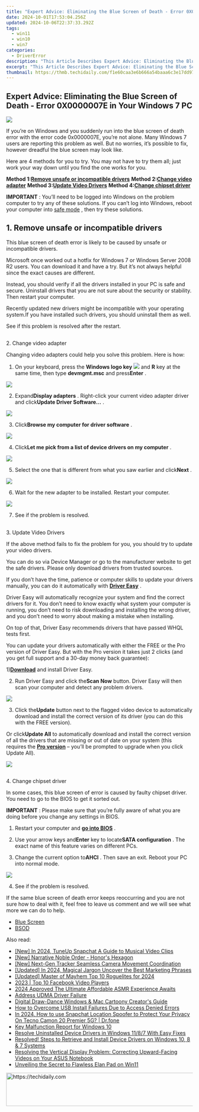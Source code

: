 ```yaml
---
title: "Expert Advice: Eliminating the Blue Screen of Death - Error 0X0000007E in Your Windows 7 PC"
date: 2024-10-01T17:53:04.256Z
updated: 2024-10-06T22:37:33.292Z
tags:
  - win11
  - win10
  - win7
categories:
  - DriverError
description: "This Article Describes Expert Advice: Eliminating the Blue Screen of Death - Error 0X0000007E in Your Windows 7 PC"
excerpt: "This Article Describes Expert Advice: Eliminating the Blue Screen of Death - Error 0X0000007E in Your Windows 7 PC"
thumbnail: https://thmb.techidaily.com/f1e60caa3e6b666a54baaa6c3e17dd97a81f74bfc14a37bcb509db67f36be2c1.jpg
---
```


## Expert Advice: Eliminating the Blue Screen of Death - Error 0X0000007E in Your Windows 7 PC

![](https://images.drivereasy.com/wp-content/uploads/2017/09/img_59cb5165ee5b3.jpg)

 If you’re on Windows and you suddenly run into the blue screen of death error with the error code 0x0000007E, you’re not alone. Many Windows 7 users are reporting this problem as well. But no worries, it’s possible to fix, however dreadful the blue screen may look like.

 Here are 4 methods for you to try. You may not have to try them all; just work your way down until you find the one works for you.

 **Method 1:[Remove unsafe or incompatible drivers](https://dymocks-australia.pxf.io/lxv4xa)**
 **Method 2:[Change video adapter](https://cowinaudio.pxf.io/pyx40e)**
 **Method 3:[Update Video Drivers](https://25home.pxf.io/vnbxnv)**
 **Method 4:[Change chipset driver](https://uperfect.sjv.io/g1jgba)**

**IMPORTANT** :  You’ll need to be logged into Windows on the problem computer to try any of these solutions. If you can’t log into Windows, reboot your computer into [safe mode](https://tools.techidaily.com/drivereasy/download/) , then try these solutions.

## 1\. Remove unsafe or incompatible drivers

 This blue screen of death error is likely to be caused by unsafe or incompatible drivers.

 Microsoft once worked out a hotfix for Windows 7 or Windows Server 2008 R2 users. You can download it and have a try. But it’s not always helpful since the exact causes are different.

 Instead, you should verify if all the drivers installed in your PC is safe and secure. Uninstall drivers that you are not sure about the security or stability. Then restart your computer.

 Recently updated new drivers might be incompatible with your operating system.If you have installed such drivers, you should uninstall them as well.

See if this problem is resolved after the restart.

##

 2\. Change video adapter

 Changing video adapters could help you solve this problem. Here is how:

 1) On your keyboard, press the **Windows logo key** ![](https://images.drivereasy.com/wp-content/uploads/2017/08/img_59a513e390723.png) and **R** key at the same time, then type **devmgmt.msc**  and press**Enter** .

![](https://images.drivereasy.com/wp-content/uploads/2017/09/img_59cb626dc93bd.jpg)

 2) Expand**Display adapters** . Right-click your current video adapter driver and click**Update Driver Software…** .

![](https://images.drivereasy.com/wp-content/uploads/2017/09/img_59cb62c2b9405.jpg)

 3) Click**Browse my computer for driver software** .

![](https://images.drivereasy.com/wp-content/uploads/2017/09/img_59cb6329bc1ce.jpg)

 4) Click**Let me pick from a list of device drivers on my computer** .

![](https://images.drivereasy.com/wp-content/uploads/2017/09/img_59cb63501b229.jpg)

 5) Select the one that is different from what you saw earlier and click**Next** .

![](https://images.drivereasy.com/wp-content/uploads/2017/09/img_59cb6386d89e3.jpg)

6) Wait for the new adapter to be installed. Restart your computer.

![](https://images.drivereasy.com/wp-content/uploads/2017/09/img_59cb63deddd2a.jpg)

7) See if the problem is resolved.

##

 3\. Update Video Drivers

 If the above method fails to fix the problem for you, you should try to update your video drivers.

 You can do so via Device Manager or go to the manufacturer website to get the safe drivers. Please only download drivers from trusted sources.

 If you don’t have the time, patience or computer skills to update your drivers manually, you can do it automatically with [**Driver Easy**](https://tools.techidaily.com/drivereasy/download/) .

 Driver Easy will automatically recognize your system and find the correct drivers for it. You don’t need to know exactly what system your computer is running, you don’t need to risk downloading and installing the wrong driver, and you don’t need to worry about making a mistake when installing.

 On top of that, Driver Easy recommends drivers that have passed WHQL tests first.

 You can update your drivers automatically with either the FREE or the Pro version of Driver Easy. But with the Pro version it takes just 2 clicks (and you get full support and a 30-day money back guarantee):

 1)[**Download**](https://tools.techidaily.com/drivereasy/download/) and install Driver Easy.

 2) Run Driver Easy and click the**Scan Now** button. Driver Easy will then scan your computer and detect any problem drivers.

![](https://images.drivereasy.com/wp-content/uploads/2017/09/img_59cb6be24f873.png)

 3) Click the**Update** button next to the flagged video device to automatically download and install the correct version of its driver (you can do this with the FREE version).

 Or click**Update All** to automatically download and install the correct version of all the drivers that are missing or out of date on your system (this requires the [**Pro version**](https://tools.techidaily.com/drivereasy/download/) – you’ll be prompted to upgrade when you click Update All).

![](https://images.drivereasy.com/wp-content/uploads/2017/09/img_59cb6c339bc9c.jpg)

##

 4\. Change chipset driver

 In some cases, this blue screen of error is caused by faulty chipset driver. You need to go to the BIOS to get it sorted out.

**IMPORTANT** : Please make sure that you’re fully aware of what you are doing before you change any settings in BIOS.

 1) Restart your computer and [**go into BIOS**](https://tools.techidaily.com/drivereasy/download/) .

 2) Use your arrow keys and**Enter** key to locate**SATA configuration** . The exact name of this feature varies on different PCs.

 3) Change the current option to**AHCI** . Then save an exit. Reboot your PC into normal mode.

![](https://images.drivereasy.com/wp-content/uploads/2017/09/img_59cb6c5780af2.jpg)

4) See if the problem is resolved.

 If the same blue screen of death error keeps reoccurring and you are not sure how to deal with it, feel free to leave us comment and we will see what more we can do to help.

* [Blue Screen](https://westkiss.pxf.io/daqnaq)
* [BSOD](https://tools.techidaily.com/drivereasy/download/)

<ins class="adsbygoogle"
     style="display:block"
     data-ad-format="autorelaxed"
     data-ad-client="ca-pub-7571918770474297"
     data-ad-slot="1223367746"></ins>

<ins class="adsbygoogle"
     style="display:block"
     data-ad-client="ca-pub-7571918770474297"
     data-ad-slot="8358498916"
     data-ad-format="auto"
     data-full-width-responsive="true"></ins>

<span class="atpl-alsoreadstyle">Also read:</span>
<div><ul>
<li><a href="https://snapchat-videos.techidaily.com/new-in-2024-tuneup-snapchat-a-guide-to-musical-video-clips/"><u>[New] In 2024, TuneUp Snapchat A Guide to Musical Video Clips</u></a></li>
<li><a href="https://extra-skills.techidaily.com/new-narrative-noble-order-honors-hexagon/"><u>[New] Narrative Noble Order - Honor's Hexagon</u></a></li>
<li><a href="https://fox-access.techidaily.com/new-next-gen-tracker-seamless-camera-movement-coordination/"><u>[New] Next-Gen Tracker Seamless Camera Movement Coordination</u></a></li>
<li><a href="https://fox-hovers.techidaily.com/updated-in-2024-magical-jargon-uncover-the-best-marketing-phrases/"><u>[Updated] In 2024, Magical Jargon Uncover the Best Marketing Phrases</u></a></li>
<li><a href="https://digital-screen-recording.techidaily.com/updated-master-of-mayhem-top-10-roguelites-for-2024/"><u>[Updated] Master of Mayhem Top 10 Roguelites for 2024</u></a></li>
<li><a href="https://facebook-clips.techidaily.com/2023-top-10-facebook-video-players/"><u>2023 | Top 10 Facebook Video Players</u></a></li>
<li><a href="https://some-tips.techidaily.com/2024-approved-the-ultimate-affordable-asmr-experience-awaits/"><u>2024 Approved The Ultimate Affordable ASMR Experience Awaits</u></a></li>
<li><a href="https://driver-error.techidaily.com/address-udma-driver-failure/"><u>Address UDMA Driver Failure</u></a></li>
<li><a href="https://extra-information.techidaily.com/digital-draw-dance-windows-and-mac-cartoony-creators-guide/"><u>Digital Draw-Dance Windows & Mac Cartoony Creator's Guide</u></a></li>
<li><a href="https://driver-error.techidaily.com/how-to-overcome-usb-install-failures-due-to-access-denied-errors/"><u>How to Overcome USB Install Failures Due to Access Denied Errors</u></a></li>
<li><a href="https://phone-solutions.techidaily.com/in-2024-how-to-use-snapchat-location-spoofer-to-protect-your-privacy-on-tecno-camon-20-premier-5g-drfone-by-drfone-virtual-android/"><u>In 2024, How to use Snapchat Location Spoofer to Protect Your Privacy On Tecno Camon 20 Premier 5G? | Dr.fone</u></a></li>
<li><a href="https://driver-error.techidaily.com/key-malfunction-report-for-windows-10/"><u>Key Malfunction Report for Windows 10</u></a></li>
<li><a href="https://driver-error.techidaily.com/resolve-uninstalled-device-drivers-in-windows-1187-with-easy-fixes/"><u>Resolve Uninstalled Device Drivers in Windows 11/8/7 With Easy Fixes</u></a></li>
<li><a href="https://driver-error.techidaily.com/resolved-steps-to-retrieve-and-install-device-drivers-on-windows-10-8-and-7-systems/"><u>Resolved! Steps to Retrieve and Install Device Drivers on Windows 10, 8 & 7 Systems</u></a></li>
<li><a href="https://driver-error.techidaily.com/resolving-the-vertical-display-problem-correcting-upward-facing-videos-on-your-asus-notebook/"><u>Resolving the Vertical Display Problem: Correcting Upward-Facing Videos on Your ASUS Notebook</u></a></li>
<li><a href="https://driver-error.techidaily.com/unveiling-the-secret-to-flawless-elan-pad-on-win11/"><u>Unveiling the Secret to Flawless Elan Pad on Win11</u></a></li>
</ul></div>

<!-- affiliate ads begin -->
<a href="https://appsumo.8odi.net/c/5597632/2049391/7443" target="_top" id="2049391">
  <img src="//a.impactradius-go.com/display-ad/7443-2049391" border="0" alt="https://techidaily.com" width="728" height="90"/>
</a>
<img height="0" width="0" src="https://appsumo.8odi.net/i/5597632/2049391/7443" style="position:absolute;visibility:hidden;" border="0" />
<!-- affiliate ads end -->

